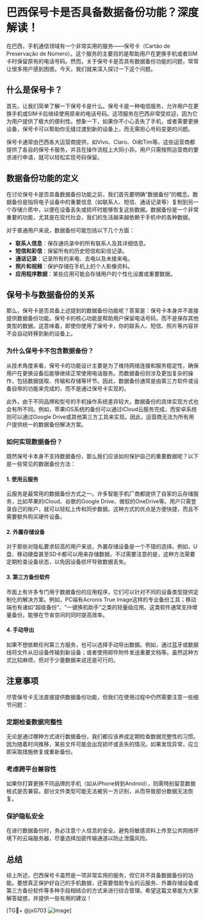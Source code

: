 # 巴西保号卡是否具备数据备份功能？深度解读！

在巴西，手机通信领域有一个非常实用的服务——保号卡（Cartão de Preservação de Número）。这个服务的主要目的是帮助用户在更换手机或者SIM卡时保留原有的电话号码。然而，关于保号卡是否具有数据备份功能的问题，常常让很多用户感到困惑。今天，我们就来深入探讨一下这个问题。

## 什么是保号卡？

首先，让我们简单了解一下保号卡是什么。保号卡是一种电信服务，允许用户在更换手机或SIM卡后继续使用原来的电话号码。这项服务在巴西非常受欢迎，因为它为用户提供了极大的便利性。想象一下，如果你不小心丢失了手机，或者需要更换设备，保号卡可以帮助你无缝过渡到新的设备上，而无需担心号码变更的问题。

保号卡通常由巴西各大运营商提供，如Vivo、Claro、Oi和Tim等。这些运营商都提供了各自的保号卡服务，并且在操作流程上大同小异。用户只需按照运营商的要求进行申请，就可以轻松实现号码保留。

## 数据备份功能的定义

在讨论保号卡是否具备数据备份功能之前，我们首先要明确“数据备份”的概念。数据备份是指将电子设备中的重要信息（如联系人、短信、通话记录等）复制到另一个存储介质中，以便在设备丢失或损坏时能够恢复这些数据。数据备份是一个非常重要的功能，尤其是在现代社会，我们的生活越来越依赖于手机中的各种数据。

对于普通用户来说，数据备份可能包括以下几个方面：
- **联系人信息**：保存通讯录中的所有联系人及其详细信息。
- **短信和彩信**：保留所有的历史短信和彩信记录。
- **通话记录**：记录所有的来电、去电以及未接来电。
- **照片和视频**：保护存储在手机上的个人影像资料。
- **应用程序数据**：某些应用可能会存储用户的个性化设置或重要数据。

## 保号卡与数据备份的关系

那么，保号卡是否具备上述提到的数据备份功能呢？答案是：保号卡本身并不直接提供数据备份功能。保号卡的核心功能是帮助用户保留电话号码，而不是保存其他类型的数据。这意味着，即使你使用了保号卡，你的联系人、短信、照片等内容并不会自动转移到新的设备上。

### 为什么保号卡不包含数据备份？

从技术角度来看，保号卡的功能设计主要是为了维持网络连接和服务稳定性，确保用户在更换设备后能够继续正常使用电话服务。而数据备份则涉及更加复杂的操作，包括数据提取、传输和存储等环节。因此，数据备份通常是由第三方软件或设备自带的功能来完成的，而不是通过保号卡实现的。

此外，由于不同品牌和型号的手机操作系统差异较大，数据备份的具体实现方式也会有所不同。例如，苹果iOS系统的备份可以通过iCloud云服务完成，而安卓系统则可以通过Google Drive或其他第三方工具来实现。因此，运营商无法为所有用户提供统一的数据备份解决方案。

### 如何实现数据备份？

既然保号卡本身不支持数据备份，那么我们应该如何保护自己的重要数据呢？以下是一些常见的数据备份方法：

#### 1. 使用云服务
云服务是最常用的数据备份方式之一。许多智能手机厂商都提供了自家的云存储服务，比如苹果的iCloud、谷歌的Google Drive、微软的OneDrive等。用户只需登录自己的账户，就可以轻松上传和同步数据。这种方式的优点是方便快捷，而且不需要额外购买硬件设备。

#### 2. 外置存储设备
对于那些对隐私要求较高的用户来说，外置存储设备是一个不错的选择。例如，U盘、移动硬盘甚至SD卡都可以用来存储数据。不过需要注意的是，这种方法需要定期检查设备状态，以免因设备损坏导致数据丢失。

#### 3. 第三方备份软件
市面上有许多专门用于数据备份的应用程序，它们可以针对不同的设备类型提供定制化的解决方案。例如，PC端有Acronis True Image这样的专业备份工具；移动端也有诸如“超级备份”、“一键换机助手”之类的轻量级应用。这类软件通常支持增量备份，能够在节省空间的同时提高效率。

#### 4. 手动导出
如果不想依赖任何第三方服务，也可以选择手动导出数据。例如，通过蓝牙或数据线将文件从旧设备传输到新设备；或者使用邮件附件发送重要文档等。虽然这种方式比较麻烦，但对于少量数据来说还是可行的。

## 注意事项

尽管保号卡无法直接提供数据备份功能，但我们在使用过程中仍然需要注意一些细节问题：

### 定期检查数据完整性
无论是通过哪种方式进行数据备份，我们都应该养成定期检查数据完整性的习惯。因为随着时间推移，某些文件可能会出现损坏或丢失的情况。如果发现异常，应立即采取措施修复或重新备份。

### 考虑跨平台兼容性
如果你打算更换不同品牌的手机（如从iPhone转到Android），则需特别留意数据格式是否兼容。部分文件类型可能无法被另一方识别，从而导致部分数据无法恢复。

### 保护隐私安全
在进行数据备份时，务必注意个人信息的安全。避免将敏感资料上传至公共网络环境下的云端服务器，尽量选择加密传输通道以防止泄露风险。

## 总结

综上所述，巴西保号卡虽然是一项非常实用的服务，但它并不具备数据备份的功能。要想真正保护好自己的手机数据，还需要借助专业的云服务、外置存储设备或第三方备份软件等多种手段相结合的方式来进行综合管理。希望这篇文章能为大家解答疑惑，并提供一些有用的建议！

[TG💪+ @jx0703 ![Image](https://github.com/user-attachments/assets/dbca1d08-cadb-493c-b0ec-ad6f7a83f270)]